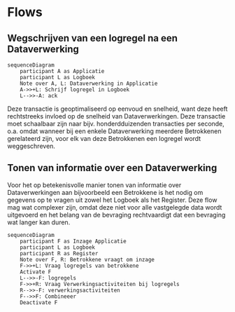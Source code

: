 # Flows

## Wegschrijven van een logregel na een Dataverwerking

```mermaid
sequenceDiagram
    participant A as Applicatie
    participant L as Logboek
    Note over A, L: Dataverwerking in Applicatie
    A->>+L: Schrijf logregel in Logboek
    L-->>-A: ack
```

Deze transactie is geoptimaliseerd op eenvoud en snelheid, want deze heeft rechtstreeks invloed op de snelheid van Dataverwerkingen. Deze transactie moet schaalbaar zijn naar bijv. honderdduizenden transacties per seconde, o.a. omdat wanneer bij een enkele Dataverwerking meerdere Betrokkenen gerelateerd zijn, voor elk van deze Betrokkenen een logregel wordt weggeschreven.


## Tonen van informatie over een Dataverwerking

Voor het op betekenisvolle manier tonen van informatie over Dataverwerkingen aan bijvoorbeeld een Betrokkene is het nodig om gegevens op te vragen uit zowel het Logboek als het Register. Deze flow mag wat complexer zijn, omdat deze niet voor alle vastgelegde data wordt uitgevoerd en het belang van de bevraging rechtvaardigt dat een bevraging wat langer kan duren.

```mermaid
sequenceDiagram
    participant F as Inzage Applicatie
    participant L as Logboek
    participant R as Register
    Note over F, R: Betrokkene vraagt om inzage
    F->>+L: Vraag logregels van betrokkene
    Activate F
    L-->>-F: logregels
    F->>+R: Vraag Verwerkingsactiviteiten bij logregels
    R-->>-F: verwerkingsactiviteiten
    F-->>F: Combineeer
    Deactivate F
```

